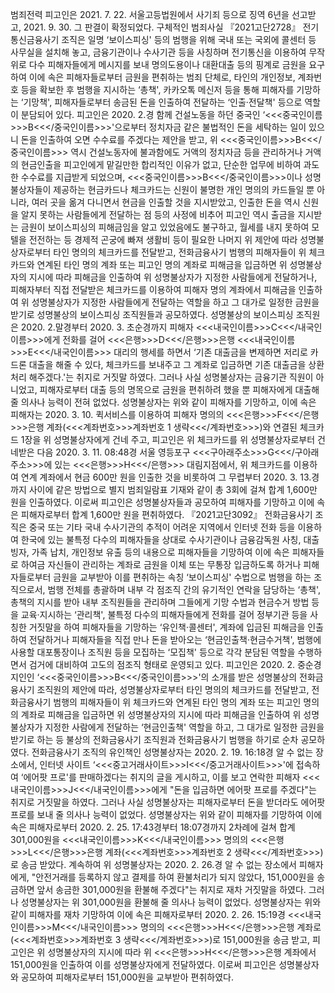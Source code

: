 범죄전력
피고인은 2021. 7. 22. 서울고등법원에서 사기죄 등으로 징역 6년을 선고받고, 2021. 9. 30. 그 판결이 확정되었다.
구체적인 범죄사실
『2021고단2728』
전기통신금융사기 조직은 일명 ‘보이스피싱' 등의 범행을 위해 국내 또는 국외에 콜센터 등 사무실을 설치해 놓고, 금융기관이나 수사기관 등을 사칭하며 전기통신을 이용하여 무작위로 다수 피해자들에게 메시지를 보내 명의도용이나 대환대출 등의 핑계로 금원을 요구하여 이에 속은 피해자들로부터 금원을 편취하는 범죄 단체로, 타인의 개인정보, 계좌번호 등을 확보한 후 범행을 지시하는 ‘총책', 카카오톡 메신저 등을 통해 피해자를 기망하는 ‘기망책', 피해자들로부터 송금된 돈을 인출하여 전달하는 ‘인출·전달책' 등으로 역할이 분담되어 있다.
피고인은 2020. 2.경 함께 건설노동을 하던 중국인 ‘<<<중국인이름>>>B<<</중국인이름>>>'으로부터 정치자금 같은 불법적인 돈을 세탁하는 일이 있으니 돈을 인출하여 오면 수수료를 주겠다는 제안을 받고, 위 <<<중국인이름>>>B<<</중국인이름>>> 역시 건설노동자에 불과함에도 거액의 정치자금 등을 관리하거나 거액의 현금인출을 피고인에게 맡길만한 합리적인 이유가 없고, 단순한 업무에 비하여 과도한 수수료를 지급받게 되었으며, <<<중국인이름>>>B<<</중국인이름>>>이나 성명불상자들이 제공하는 현금카드나 체크카드는 신원이 불명한 개인 명의의 카드들일 뿐 아니라, 여러 곳을 옮겨 다니면서 현금을 인출할 것을 지시받았고, 인출한 돈을 역시 신원을 알지 못하는 사람들에게 전달하는 점 등의 사정에 비추어 피고인 역시 출금을 지시받는 금원이 보이스피싱의 피해금임을 알고 있었음에도 불구하고, 월세를 내지 못하여 모텔을 전전하는 등 경제적 곤궁에 빠져 생활비 등이 필요한 나머지 위 제안에 따라 성명불상자로부터 타인 명의의 체크카드를 전달받고, 전화금융사기 범행의 피해자들이 위 체크카드와 연계된 타인 명의 계좌 또는 피고인 명의 계좌로 피해금을 입금하면 위 성명불상자의 지시에 따라 피해금을 인출하여 위 성명불상자가 지정한 사람들에게 전달하거나, 피해자부터 직접 전달받은 체크카드를 이용하여 피해자 명의 계좌에서 피해금을 인출하여 위 성명불상자가 지정한 사람들에게 전달하는 역할을 하고 그 대가로 일정한 금원을 받기로 성명불상의 보이스피싱 조직원들과 공모하였다.
성명불상의 보이스피싱 조직원은 2020. 2.말경부터 2020. 3. 초순경까지 피해자 <<<내국인이름>>>C<<</내국인이름>>>에게 전화를 걸어 <<<은행>>>D<<</은행>>>은행 <<<내국인이름>>>E<<</내국인이름>>> 대리의 행세를 하면서 ‘기존 대출금을 변제하면 저리로 카드론 대출을 해줄 수 있다, 체크카드를 보내주고 그 계좌로 입금하면 기존 대출금을 상환처리 해주겠다.'는 취지로 거짓말 하였다. 그러나 사실 성명불상자는 금융기관 직원이 아니었고, 피해자로부터 대출 등의 명목으로 금원을 편취하려 했을 뿐 피해자에게 대출해 줄 의사나 능력이 전혀 없었다.
성명불상자는 위와 같이 피해자를 기망하고, 이에 속은 피해자는 2020. 3. 10. 퀵서비스를 이용하여 피해자 명의의 <<<은행>>>F<<</은행>>>은행 계좌(<<<계좌번호>>>계좌번호 1 생략<<</계좌번호>>>)와 연결된 체크카드 1장을 위 성명불상자에게 건네 주고, 피고인은 위 체크카드를 위 성명불상자로부터 건네받은 다음 2020. 3. 11. 08:48경 서울 영등포구 <<<구아래주소>>>G<<</구아래주소>>>에 있는 <<<은행>>>H<<</은행>>> 대림지점에서, 위 체크카드를 이용하여 연계 계좌에서 현금 600만 원을 인출한 것을 비롯하여 그 무렵부터 2020. 3. 13.경까지 사이에 같은 방법으로 별지 범죄일람표 기재와 같이 총 3회에 걸쳐 합계 1,600만 원을 인출하였다.
이로써 피고인은 성명불상자들과 공모하여 피해자를 기망하고 이에 속은 피해자로부터 합계 1,600만 원을 편취하였다.
『2021고단3092』
전화금융사기 조직은 중국 또는 기타 국내 수사기관의 추적이 어려운 지역에서 인터넷 전화 등을 이용하여 한국에 있는 불특정 다수의 피해자들을 상대로 수사기관이나 금융감독원 사칭, 대출 빙자, 가족 납치, 개인정보 유출 등의 내용으로 피해자들을 기망하여 이에 속은 피해자들로 하여금 자신들이 관리하는 계좌로 금원을 이체 또는 무통장 입금하도록 하거나 피해자들로부터 금원을 교부받아 이를 편취하는 속칭 ‘보이스피싱' 수법으로 범행을 하는 조직으로서, 범행 전체를 총괄하며 내부 각 점조직 간의 유기적인 연락을 담당하는 ‘총책', 총책의 지시를 받아 내부 조직원들을 관리하며 그들에게 기망 수법과 현금수거 방법 등을 교육·지시하는 ‘관리책', 불특정 다수의 피해자들에게 전화를 걸어 정부기관 등을 사칭한 거짓말을 하여 피해자들을 기망하는 ‘유인책·콜센터', 계좌에 입금된 피해금을 인출하여 전달하거나 피해자들을 직접 만나 돈을 받아오는 ‘현금인출책·현금수거책', 범행에 사용할 대포통장이나 조직원 등을 모집하는 ‘모집책' 등으로 각각 분담된 역할을 수행하면서 검거에 대비하여 고도의 점조직 형태로 운영되고 있다.
피고인은 2020. 2. 중순경 지인인 ‘<<<중국인이름>>>B<<</중국인이름>>>'의 소개를 받은 성명불상의 전화금융사기 조직원의 제안에 따라, 성명불상자로부터 타인 명의의 체크카드를 전달받고, 전화금융사기 범행의 피해자들이 위 체크카드와 연계된 타인 명의 계좌 또는 피고인 명의의 계좌로 피해금을 입금하면 위 성명불상자의 지시에 따라 피해금을 인출하여 위 성명불상자가 지정한 사람에게 전달하는 ‘현금인출책' 역할을 하고, 그 대가로 일정한 금원을 받기로 하는 등 불상의 전화금융사기 조직원과 전화금융사기 범행을 하기로 순차 공모하였다. 전화금융사기 조직의 유인책인 성명불상자는 2020. 2. 19. 16:18경 알 수 없는 장소에서, 인터넷 사이트 ‘<<<중고거래사이트>>>I<<</중고거래사이트>>>'에 접속하여 ‘에어팟 프로'를 판매하겠다는 취지의 글을 게시하고, 이를 보고 연락한 피해자 <<<내국인이름>>>J<<</내국인이름>>>에게 "돈을 입금하면 에어팟 프로를 주겠다"는 취지로 거짓말을 하였다. 그러나 사실 성명불상자는 피해자로부터 돈을 받더라도 에어팟 프로를 보내 줄 의사나 능력이 없었다.
성명불상자는 위와 같이 피해자를 기망하여 이에 속은 피해자로부터 2020. 2. 25. 17:43경부터 18:07경까지 2차례에 걸쳐 합계 301,000원을 <<<내국인이름>>>K<<</내국인이름>>> 명의의 <<<은행>>>L<<</은행>>>은행 계좌(<<<계좌번호>>>계좌번호 2 생략<<</계좌번호>>>)로 송금 받았다.
계속하여 위 성명불상자는 2020. 2. 26.경 알 수 없는 장소에서 피해자에게, "안전거래를 등록하지 않고 결제를 하여 환불처리가 되지 않았다, 151,000원을 송금하면 앞서 송금한 301,000원을 환불해 주겠다"는 취지로 재차 거짓말을 하였다. 그러나 성명불상자는 위 301,000원을 환불해 줄 의사나 능력이 없었다.
성명불상자는 위와 같이 피해자를 재차 기망하여 이에 속은 피해자로부터 2020. 2. 26. 15:19경 <<<내국인이름>>>M<<</내국인이름>>> 명의의 <<<은행>>>H<<</은행>>>은행 계좌로(<<<계좌번호>>>계좌번호 3 생략<<</계좌번호>>>)로 151,000원을 송금 받고, 피고인은 위 성명불상자의 지시에 따라 위 <<<은행>>>H<<</은행>>>은행 계좌에서 151,000원을 인출하여 이를 성명불상자에게 전달하였다.
이로써 피고인은 성명불상자와 공모하여 피해자로부터 151,000원을 교부받아 편취하였다.